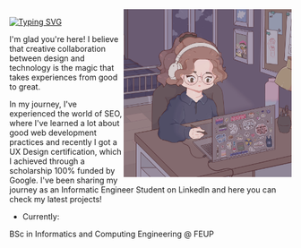 <img align="right" alt="brown hair girl studing in her computer" height="300px" src="./me.jpg">

<a href="https://git.io/typing-svg"><img src="https://readme-typing-svg.demolab.com?font=Fira+Code&weight=900&pause=1000&color=A32FF7&random=false&width=435&lines=Hello+World%2C+I%E2%80%99m+Amanda!" alt="Typing SVG" /></a>


I'm glad you're here! I believe that creative collaboration between design and technology is the magic that takes experiences from good to great. 

In my journey, I've experienced the world of SEO, where I've learned a lot about good web development practices and recently I got a UX Design certification, which I achieved through a scholarship 100% funded by Google. I've been sharing my journey as an Informatic Engineer Student on LinkedIn and here you can check my latest projects!

- Currently:

BSc in Informatics and Computing Engineering @ FEUP

